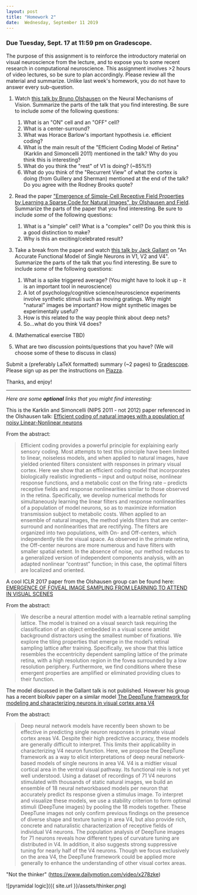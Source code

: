 ```yaml
---
layout: post
title: "Homework 2"
date:  Wednesday, September 11 2019
---
```



### Due Tuesday, Sept. 17 at 11:59 pm on Gradescope. 

The purpose of this assignment is to reinforce the introductory material on visual neuroscience from the lecture, and to expose you to some recent research in computational neuroscience. This assignment involves >2 hours of video lectures, so be sure to plan accordingly. Please review all the material and summarize. Unlike last week's homework, you do not have to answer every sub-question.

1. Watch [this talk by Bruno Olshausen](https://simons.berkeley.edu/talks/olshausen-neural) on the Neural Mechanisms of Vision. Summarize the parts of the talk that you find interesting. Be sure to include *some* of the following questions:
    1. What is an "ON" cell and an "OFF" cell?
    2. What is a center-surround?
    3. What was Horace Barlow's important hypothesis i.e. efficient coding?
    4. What is the main result of the "Efficient Coding Model of Retina" (Karklin and Simoncelli 2011) mentioned in the talk? Why do you think this is interesting?
    5. What do you think the "rest" of V1 is doing? (~85%!!)
    6. What do you think of the "Recurrent View" of what the cortex is doing (from Guillery and Sherman) mentioned at the end of the talk? Do you agree with the Rodney Brooks quote?


2. Read the paper ["Emergence of Simple-Cell Receptive Field Properties by Learning a Sparse Code for Natural Images", by Olshausen and Field](http://www.cns.nyu.edu/~tony/vns/readings/olshausen-field-1996.pdf). Summarize the parts of the paper that you find interesting. Be sure to include *some* of the following questions:
    1. What is a "simple" cell? What is a "complex" cell? Do you think this is a good distinction to make?
    2. Why is this an exciting/celebrated result? 
  

3. Take a break from the paper and watch [this talk by Jack Gallant](https://simons.berkeley.edu/talks/jack-gallant-2-15-18) on "An Accurate Functional Model of Single Neurons in V1, V2 and V4". Summarize the parts of the talk that you find interesting. Be sure to include *some* of the following questions:
    1. What is a spike triggered average? (You might have to look it up - it is an important tool in neuroscience)
    2. A lot of psychology/cognitive science/neuroscience experiments involve synthetic stimuli such as moving gratings. Why might "natural" images be important? How might synthetic images be experimentally useful?
    3. How is this related to the way people think about deep nets?
    4. So...what do you think V4 does?

4. (Mathematical exercise TBD)


5. What are two discussion points/questions that you have? (We will choose some of these to discuss in class)

Submit a (preferably LaTeX formatted) summary (~2 pages) to [Gradescope](https://www.gradescope.com/courses/61715). Please sign up as per the instructions on [Piazza](https://piazza.com/columbia/fall2019/comse6998_004_2019_1topicsincomputerscience). 

Thanks, and enjoy!

----------
_Here are some **optional** links that you might find interesting:_


This is the Karklin and Simoncelli (NIPS 2011 - not 2012) paper referenced in the Olshausen talk: [Efficient coding of natural images with a population
of noisy Linear-Nonlinear neurons](http://papers.nips.cc/paper/4384-efficient-coding-of-natural-images-with-a-population-of-noisy-linear-nonlinear-neurons.pdf)

From the abstract:
> Efficient coding provides a powerful principle for explaining early sensory coding. Most attempts to test this principle have been limited to linear, noiseless models, and when applied to natural images, have yielded oriented filters consistent with responses in primary visual cortex. Here we show that an efficient coding model that incorporates biologically realistic ingredients – input and output noise, nonlinear response functions, and a metabolic cost on the firing rate – predicts receptive fields and response nonlinearities similar to those observed in the retina. Specifically, we develop numerical methods for simultaneously learning the linear filters and response nonlinearities of a population of model neurons, so as to maximize information transmission subject to metabolic costs. When applied to an ensemble of natural images, the method yields filters that are center-surround and nonlinearities that are rectifying. The filters are organized into two populations, with On- and Off-centers, which independently tile the visual space. As observed in the primate retina, the Off-center neurons are more numerous and have filters with smaller spatial extent. In the absence of noise, our method reduces to a generalized version of independent components analysis, with an adapted nonlinear “contrast” function; in this case, the optimal filters are localized and oriented.

A cool ICLR 2017 paper from the Olshausen group can be found here: [EMERGENCE OF FOVEAL IMAGE SAMPLING FROM
LEARNING TO ATTEND IN VISUAL SCENES](https://arxiv.org/pdf/1611.09430.pdf)

From the abstract:
> We describe a neural attention model with a learnable retinal sampling lattice. The model is trained on a visual search task requiring the classification of an object embedded in a visual scene amidst background distractors using the smallest number of fixations. We explore the tiling properties that emerge in the model’s retinal sampling lattice after training. Specifically, we show that this lattice resembles the eccentricity dependent sampling lattice of the primate retina, with a high resolution region in the fovea surrounded by a low resolution periphery. Furthermore, we find conditions where these emergent properties are amplified or eliminated providing clues to their function.

The model discussed in the Gallant talk is not published. However his group has a recent bioRxiv paper on a similar model [The DeepTune framework for modeling and
characterizing neurons in visual cortex area V4](https://www.biorxiv.org/content/biorxiv/early/2018/11/09/465534.full.pdf)

From the abstract:
> Deep neural network models have recently been shown to be effective in predicting single neuron responses in primate visual cortex areas V4. Despite their high predictive accuracy, these models are generally difficult to interpret. This limits their applicability in characterizing V4 neuron function. Here, we propose the DeepTune framework as a way to elicit interpretations of deep neural network-based models of single neurons in area V4. V4 is a midtier visual cortical area in the ventral visual pathway. Its functional role is not yet well understood. Using a dataset of recordings of 71 V4 neurons stimulated with thousands of static natural images, we build an ensemble of 18 neural networkbased models per neuron that accurately predict its response given a stimulus image. To interpret and visualize these models, we use a stability criterion to form optimal stimuli (DeepTune images) by pooling the 18 models together. These DeepTune images not only
confirm previous findings on the presence of diverse shape and texture tuning in area V4, but also provide rich, concrete and naturalistic characterization of receptive fields of individual V4 neurons. The population analysis of DeepTune images for 71 neurons reveals how different types of curvature tuning are distributed in V4. In addition, it also suggests strong suppressive tuning for nearly half of the V4 neurons. Though we focus exclusively on the area V4, the DeepTune framework could be applied more generally to enhance the understanding of other visual cortex areas.

"Not the thinker" (https://www.dailymotion.com/video/x278zke)

![pyramidal logic]({{ site.url }}/assets/thinker.png)
